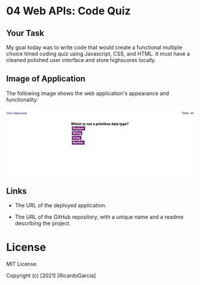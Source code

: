 # 04 Web APIs: Code Quiz

## Your Task

My goal today was to write code that would create a functional multiple choice timed coding quiz using Javascript, CSS, and HTML. It must have a cleaned polished user interface and store highscores locally.

## Image of Application

The following image shows the web application's appearance and functionality:

![The Code Quiz application launches when the user clicks "start quiz".](./assets/Mockup.png)

## Links

- The URL of the deployed application.

- The URL of the GitHub repository, with a unique name and a readme describing the project.

# License

MIT License

Copyright (c) [2021] [RicardoGarcia]
